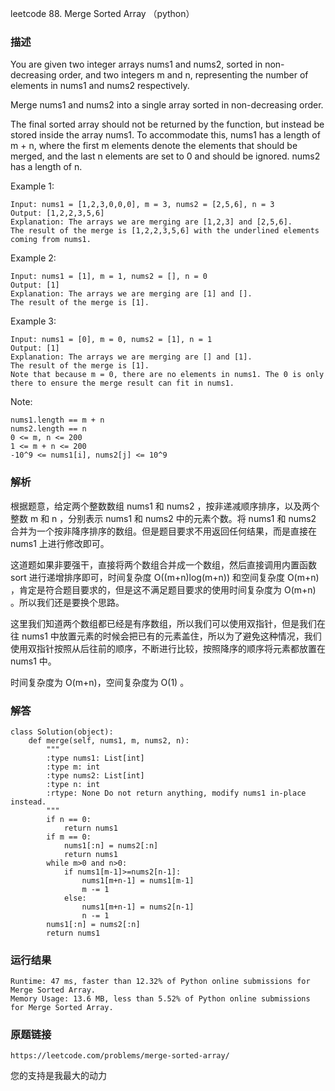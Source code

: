 leetcode 88. Merge Sorted Array （python）



### 描述


You are given two integer arrays nums1 and nums2, sorted in non-decreasing order, and two integers m and n, representing the number of elements in nums1 and nums2 respectively.

Merge nums1 and nums2 into a single array sorted in non-decreasing order.

The final sorted array should not be returned by the function, but instead be stored inside the array nums1. To accommodate this, nums1 has a length of m + n, where the first m elements denote the elements that should be merged, and the last n elements are set to 0 and should be ignored. nums2 has a length of n.




Example 1:

	Input: nums1 = [1,2,3,0,0,0], m = 3, nums2 = [2,5,6], n = 3
	Output: [1,2,2,3,5,6]
	Explanation: The arrays we are merging are [1,2,3] and [2,5,6].
	The result of the merge is [1,2,2,3,5,6] with the underlined elements coming from nums1.

	
Example 2:

	Input: nums1 = [1], m = 1, nums2 = [], n = 0
	Output: [1]
	Explanation: The arrays we are merging are [1] and [].
	The result of the merge is [1].


Example 3:

	Input: nums1 = [0], m = 0, nums2 = [1], n = 1
	Output: [1]
	Explanation: The arrays we are merging are [] and [1].
	The result of the merge is [1].
	Note that because m = 0, there are no elements in nums1. The 0 is only there to ensure the merge result can fit in nums1.

	



Note:

	nums1.length == m + n
	nums2.length == n
	0 <= m, n <= 200
	1 <= m + n <= 200
	-10^9 <= nums1[i], nums2[j] <= 10^9


### 解析


根据题意，给定两个整数数组 nums1 和 nums2 ，按非递减顺序排序，以及两个整数 m 和 n ，分别表示 nums1 和 nums2 中的元素个数。将 nums1 和 nums2 合并为一个按非降序排序的数组。但是题目要求不用返回任何结果，而是直接在 nums1 上进行修改即可。

这道题如果非要强干，直接将两个数组合并成一个数组，然后直接调用内置函数 sort 进行递增排序即可，时间复杂度 O((m+n)log(m+n)) 和空间复杂度 O(m+n) ，肯定是符合题目要求的，但是这不满足题目要求的使用时间复杂度为 O(m+n) 。所以我们还是要换个思路。

这里我们知道两个数组都已经是有序数组，所以我们可以使用双指针，但是我们在往 nums1 中放置元素的时候会把已有的元素盖住，所以为了避免这种情况，我们使用双指针按照从后往前的顺序，不断进行比较，按照降序的顺序将元素都放置在 nums1 中。

时间复杂度为 O(m+n)，空间复杂度为 O(1) 。

### 解答
				
	class Solution(object):
	    def merge(self, nums1, m, nums2, n):
	        """
	        :type nums1: List[int]
	        :type m: int
	        :type nums2: List[int]
	        :type n: int
	        :rtype: None Do not return anything, modify nums1 in-place instead.
	        """
	        if n == 0: 
	            return nums1
	        if m == 0: 
	            nums1[:n] = nums2[:n]
	            return nums1
	        while m>0 and n>0:
	            if nums1[m-1]>=nums2[n-1]:
	                nums1[m+n-1] = nums1[m-1]
	                m -= 1
	            else:
	                nums1[m+n-1] = nums2[n-1]
	                n -= 1
	        nums1[:n] = nums2[:n]
	        return nums1
	                
	            

            	      
			
### 运行结果


	Runtime: 47 ms, faster than 12.32% of Python online submissions for Merge Sorted Array.
	Memory Usage: 13.6 MB, less than 5.52% of Python online submissions for Merge Sorted Array.

### 原题链接

	https://leetcode.com/problems/merge-sorted-array/

您的支持是我最大的动力
